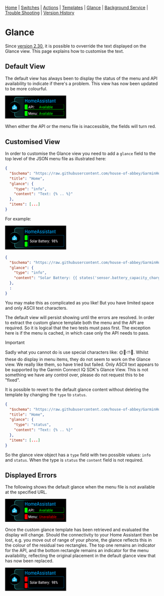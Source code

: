 [Home](../README.md) | [Switches](Switches.md) | [Actions](Actions.md) | [Templates](Templates.md) | [Glance](Glance.md) | [Background Service](../BackgroundService.md) | [Trouble Shooting](../TroubleShooting.md) | [Version History](../HISTORY.md)

# Glance

Since [version 2.30](../History.md), it is possible to ovverride the text displayed on the Glance view. This page explains how to customise the text.


## Default View

The default view has always been to display the status of the menu and API availability to indicate if there's a problem. This view has now been updated to be more colourful.

<img src="../images/Venu2_glance_default.png" width="200" title="Venu 2 Default Glance"/>

When either the API or the menu file is inaccessible, the fields will turn red.


## Customised View

In order to customise the Glance view you need to add a `glance` field to the top level of the JSON menu file as illustrated here:

```json
{
  "$schema": "https://raw.githubusercontent.com/house-of-abbey/GarminHomeAssistant/main/config.schema.json",
  "title": "Home",
  "glance": {
    "type": "info",
    "content": "Text: {% .. %}"
  },
  "items": [...]
}
```

For example:

<img src="../images/Venu2_glance_custom.png" width="200" title="Venu 2 Customised Glance"/>

```json
{
  "$schema": "https://raw.githubusercontent.com/house-of-abbey/GarminHomeAssistant/main/config.schema.json",
  "glance": {
    "type": "info",
    "content": "Solar Battery: {{ states('sensor.battery_capacity_charge') }}%"
  },
  :
}
```

You may make this as complicated as you like! But you have limited space and only ASCII text characters.

The default view will persist showing until the errors are resolved. In order to extract the custom glance template both the menu and the API are required. So it is logical that the two tests must pass first. The exception here is if the menu is cached, in which case only the API needs to pass.

> [!IMPORTANT]
> Sadly what you cannot do is use special characters like: 🌞🔋⛅🪫. Whilst these do display in menu items, they do not seem to work on the Glance view. We really like them, so have tried but failed. Only ASCII text appears to be supported by the Garmin Connect IQ SDK's Glance View. This is not something we have any control over, please do not request this to be "fixed".

It is possible to revert to the default glance content without deleting the template by changing the `type` to `status`.

```json
{
  "$schema": "https://raw.githubusercontent.com/house-of-abbey/GarminHomeAssistant/main/config.schema.json",
  "title": "Home",
  "glance": {
    "type": "status",
    "content": "Text: {% .. %}"
  },
  "items": [...]
}
```

So the glance view object has a `type` field with two possible values: `info` and `status`. When the type is `status` the `content` field is not required.


## Displayed Errors

The following shows the default glance when the menu file is not available at the specified URL.

<img src="../images/Venu2_glance_no_menu.png" width="200" title="Venu 2 Glance showing errors"/>

Once the custom glance template has been retrieved and evaluated the display will change. Should the connectivity to your Home Assistant then be lost, e.g. you move out of range of your phone, the glance reflects this in the colour of the residual two rectangles. The top one remains an indicator for the API, and the bottom rectangle remains an indicator for the menu availability, reflecting the original placement in the default glance view that has now been replaced.

<img src="../images/Venu2_glance_no_bt.png" width="200" title="Venu 2 Glance showing lost connectivity"/>
